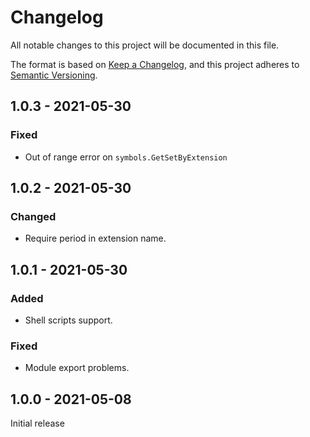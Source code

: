 # Changelog

All notable changes to this project will be documented in this file.

The format is based on [Keep a Changelog](https://keepachangelog.com/en/1.0.0/),
and this project adheres to [Semantic Versioning](https://semver.org/spec/v2.0.0.html).

## 1.0.3 - 2021-05-30
### Fixed

- Out of range error on `symbols.GetSetByExtension`

## 1.0.2 - 2021-05-30
### Changed

- Require period in extension name.

## 1.0.1 - 2021-05-30

### Added

- Shell scripts support.

### Fixed

- Module export problems.

## 1.0.0 - 2021-05-08

Initial release

